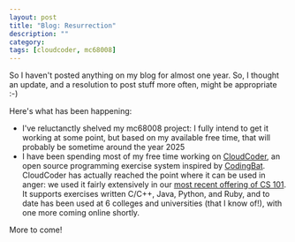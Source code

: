 ```yaml
---
layout: post
title: "Blog: Resurrection"
description: ""
category: 
tags: [cloudcoder, mc68008]
---
```


So I haven't posted anything on my blog for almost one year.
So, I thought an update, and a resolution to post stuff more
often, might be appropriate :-)

Here's what has been happening:

* I've reluctanctly shelved my mc68008 project: I fully intend to
  get it working at some point, but based on my available free time,
  that will probably be sometime around the year 2025
* I have been spending most of my free time working on [CloudCoder](http://cloudcoder.org),
  an open source programming exercise system inspired by [CodingBat](http://codingbat.com).
  CloudCoder has actually reached the point where it can be used in anger:
  we used it fairly extensively in our
  [most recent offering of CS 101](http://faculty.ycp.edu/~dhovemey/spring2013/cs101).
  It supports exercises written C/C++, Java, Python, and Ruby, and to date
  has been used at 6 colleges and universities (that I know of!), with
  one more coming online shortly.

More to come!
